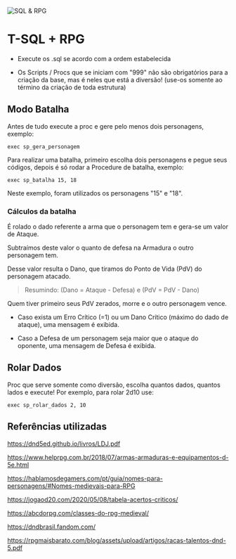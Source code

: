 ![SQL & RPG](https://bn1303files.storage.live.com/y4mlbbx3PWW7bCy0OfxYxhnmkma6UA0un3ugIAMw4sGrYXhoMvTvDNgHSi2gLitPsTRkFQOusuVffFsfrwyrgmfHeWSwcsiEStfY9hQscLbaQ9FOD_BWku0FVEsB4u9AC1jWJuMU1MArU12uKdI-HV1nLAl64pMImj2FockDaKWPwiuw9wXGTIXvYHCVmUowugUcSmemXFwcCjQEnhqdS5w-e8iy9lsLeOm6SE1T5NZ4MM?encodeFailures=1&width=1132&height=623)

# T-SQL + RPG

* Execute os .sql se acordo com a ordem estabelecida 

* Os Scripts / Procs que se iniciam com "999" não são obrigatórios para a criação da base, mas é neles que está a diversão! (use-os somente ao término da criação de toda estrutura)

## Modo Batalha

Antes de tudo execute a proc e gere pelo menos dois personagens, exemplo:

~~~tsql
exec sp_gera_personagem
~~~

Para realizar uma batalha, primeiro escolha dois personagens e pegue seus códigos, depois é só rodar a Procedure de batalha, exemplo:

~~~tsql
exec sp_batalha 15, 18 
~~~

Neste exemplo, foram utilizados os personagens "15" e "18".

### Cálculos da batalha

É rolado o dado referente a arma que o personagem tem e gera-se um valor de Ataque.

Subtraímos deste valor o quanto de defesa na Armadura o outro personagem tem.

Desse valor resulta o Dano, que tiramos do Ponto de Vida (PdV) do personagem atacado.

> Resumindo: (Dano = Ataque - Defesa) e (PdV = PdV - Dano)

Quem tiver primeiro seus PdV zerados, morre e o outro personagem vence.

* Caso exista um Erro Crítico (=1) ou um Dano Crítico (máximo do dado de ataque), uma mensagem é exibida.

* Caso a Defesa de um personagem seja maior que o ataque do oponente, uma mensagem de Defesa é exibida.

## Rolar Dados

Proc que serve somente como diversão, escolha quantos dados, quantos lados e execute! Por exemplo, para rolar 2d10 use:

~~~tsql
exec sp_rolar_dados 2, 10 
~~~

## Referências utilizadas

https://dnd5ed.github.io/livros/LDJ.pdf

https://www.helprpg.com.br/2018/07/armas-armaduras-e-equipamentos-d-5e.html

https://hablamosdegamers.com/pt/guia/nomes-para-personagens/#Nomes-medievais-para-RPG

https://jogaod20.com/2020/05/08/tabela-acertos-criticos/

https://abcdorpg.com/classes-do-rpg-medieval/

https://dndbrasil.fandom.com/

https://rpgmaisbarato.com/blog/assets/upload/artigos/racas-talentos-dnd-5.pdf


